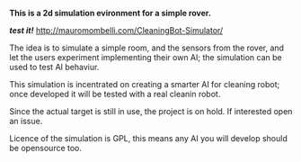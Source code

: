 **This is a 2d simulation evironment for a simple rover.**

***test it!*** http://mauromombelli.com/CleaningBot-Simulator/

The idea is to simulate a simple room, and the sensors from the rover, and let the users experiment implementing their own AI;
the simulation can be used to test AI behaviur.

This simulation is incentrated on creating a smarter AI for cleaning robot; once developed it will be tested with a real cleanin robot.

Since the actual target is still in use, the project is on hold. If interested open an issue.

Licence of the simulation is GPL, this means any AI you will develop should be opensource too.
